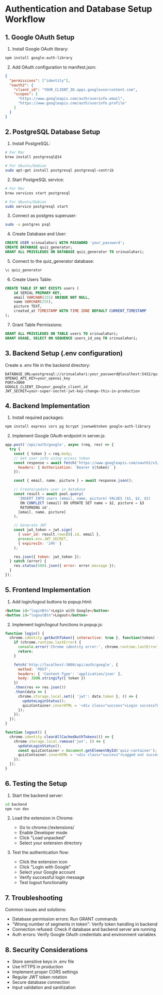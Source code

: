 # Authentication and Database Setup Workflow

## 1. Google OAuth Setup
1. Install Google OAuth library:
```bash
npm install google-auth-library
```

2. Add OAuth configuration to manifest.json:
```json
{
  "permissions": ["identity"],
  "oauth2": {
    "client_id": "YOUR_CLIENT_ID.apps.googleusercontent.com",
    "scopes": [
      "https://www.googleapis.com/auth/userinfo.email",
      "https://www.googleapis.com/auth/userinfo.profile"
    ]
  }
}
```

## 2. PostgreSQL Database Setup
1. Install PostgreSQL:
```bash
# For Mac
brew install postgresql@14

# For Ubuntu/Debian
sudo apt-get install postgresql postgresql-contrib
```

2. Start PostgreSQL service:
```bash
# For Mac
brew services start postgresql

# For Ubuntu/Debian
sudo service postgresql start
```

3. Connect as postgres superuser:
```bash
sudo -u postgres psql
```

4. Create Database and User:
```sql
CREATE USER srinualahari WITH PASSWORD 'your_password';
CREATE DATABASE quiz_generator;
GRANT ALL PRIVILEGES ON DATABASE quiz_generator TO srinualahari;
```

5. Connect to the quiz_generator database:
```sql
\c quiz_generator
```

6. Create Users Table:
```sql
CREATE TABLE IF NOT EXISTS users (
    id SERIAL PRIMARY KEY,
    email VARCHAR(255) UNIQUE NOT NULL,
    name VARCHAR(255),
    picture TEXT,
    created_at TIMESTAMP WITH TIME ZONE DEFAULT CURRENT_TIMESTAMP
);
```

7. Grant Table Permissions:
```sql
GRANT ALL PRIVILEGES ON TABLE users TO srinualahari;
GRANT USAGE, SELECT ON SEQUENCE users_id_seq TO srinualahari;
```

## 3. Backend Setup (.env configuration)
Create a .env file in the backend directory:
```env
DATABASE_URL=postgresql://srinualahari:your_password@localhost:5432/quiz_generator
OPENAI_API_KEY=your_openai_key
PORT=3000
GOOGLE_CLIENT_ID=your_google_client_id
JWT_SECRET=your-super-secret-jwt-key-change-this-in-production
```

## 4. Backend Implementation
1. Install required packages:
```bash
npm install express cors pg bcrypt jsonwebtoken google-auth-library
```

2. Implement Google OAuth endpoint in server.js:
```javascript
app.post('/api/auth/google', async (req, res) => {
  try {
    const { token } = req.body;
    // Get user info using access token
    const response = await fetch('https://www.googleapis.com/oauth2/v3/userinfo', {
      headers: { Authorization: `Bearer ${token}` }
    });

    const { email, name, picture } = await response.json();

    // Create/update user in database
    const result = await pool.query(
      'INSERT INTO users (email, name, picture) VALUES ($1, $2, $3)
       ON CONFLICT (email) DO UPDATE SET name = $2, picture = $3
       RETURNING id',
      [email, name, picture]
    );

    // Generate JWT
    const jwt_token = jwt.sign(
      { user_id: result.rows[0].id, email },
      process.env.JWT_SECRET,
      { expiresIn: '24h' }
    );

    res.json({ token: jwt_token });
  } catch (error) {
    res.status(500).json({ error: error.message });
  }
});
```

## 5. Frontend Implementation
1. Add login/logout buttons to popup.html:
```html
<button id="loginBtn">Login with Google</button>
<button id="logoutBtn">Logout</button>
```

2. Implement login/logout functions in popup.js:
```javascript
function login() {
  chrome.identity.getAuthToken({ interactive: true }, function(token) {
    if (chrome.runtime.lastError) {
      console.error('Chrome identity error:', chrome.runtime.lastError);
      return;
    }

    fetch('http://localhost:3000/api/auth/google', {
      method: 'POST',
      headers: { 'Content-Type': 'application/json' },
      body: JSON.stringify({ token })
    })
    .then(res => res.json())
    .then(data => {
      chrome.storage.local.set({ 'jwt': data.token }, () => {
        updateLoginStatus();
        quizContainer.innerHTML = '<div class="success">Login successful!</div>';
      });
    });
  });
}

function logout() {
  chrome.identity.clearAllCachedAuthTokens(() => {
    chrome.storage.local.remove('jwt', () => {
      updateLoginStatus();
      const quizContainer = document.getElementById('quiz-container');
      quizContainer.innerHTML = '<div class="success">Logged out successfully!</div>';
    });
  });
}
```

## 6. Testing the Setup
1. Start the backend server:
```bash
cd backend
npm run dev
```

2. Load the extension in Chrome:
   - Go to chrome://extensions/
   - Enable Developer mode
   - Click "Load unpacked"
   - Select your extension directory

3. Test the authentication flow:
   - Click the extension icon
   - Click "Login with Google"
   - Select your Google account
   - Verify successful login message
   - Test logout functionality

## 7. Troubleshooting
Common issues and solutions:
- Database permission errors: Run GRANT commands
- "Wrong number of segments in token": Verify token handling in backend
- Connection refused: Check if database and backend server are running
- Auth errors: Verify Google OAuth credentials and environment variables

## 8. Security Considerations
- Store sensitive keys in .env file
- Use HTTPS in production
- Implement proper CORS settings
- Regular JWT token rotation
- Secure database connection
- Input validation and sanitization
